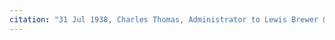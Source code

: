 ```yaml
---
citation: "31 Jul 1938, Charles Thomas, Administrator to Lewis Brewer & wife, Deeds Book 248, p238, Tompkins County Clerk, Ithaca NY."
---
```



